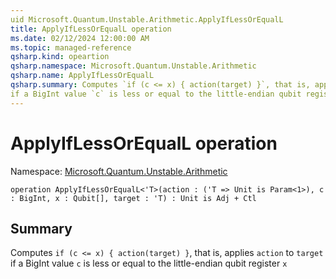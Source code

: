 ```yaml
---
uid Microsoft.Quantum.Unstable.Arithmetic.ApplyIfLessOrEqualL
title: ApplyIfLessOrEqualL operation
ms.date: 02/12/2024 12:00:00 AM
ms.topic: managed-reference
qsharp.kind: opeartion
qsharp.namespace: Microsoft.Quantum.Unstable.Arithmetic
qsharp.name: ApplyIfLessOrEqualL
qsharp.summary: Computes `if (c <= x) { action(target) }`, that is, applies `action` to `target`
if a BigInt value `c` is less or equal to the little-endian qubit register `x`
---
```


# ApplyIfLessOrEqualL operation

Namespace: [Microsoft.Quantum.Unstable.Arithmetic](xref:Microsoft.Quantum.Unstable.Arithmetic)

```qsharp
operation ApplyIfLessOrEqualL<'T>(action : ('T => Unit is Param<1>), c : BigInt, x : Qubit[], target : 'T) : Unit is Adj + Ctl
```

## Summary
Computes `if (c <= x) { action(target) }`, that is, applies `action` to `target`
if a BigInt value `c` is less or equal to the little-endian qubit register `x`
